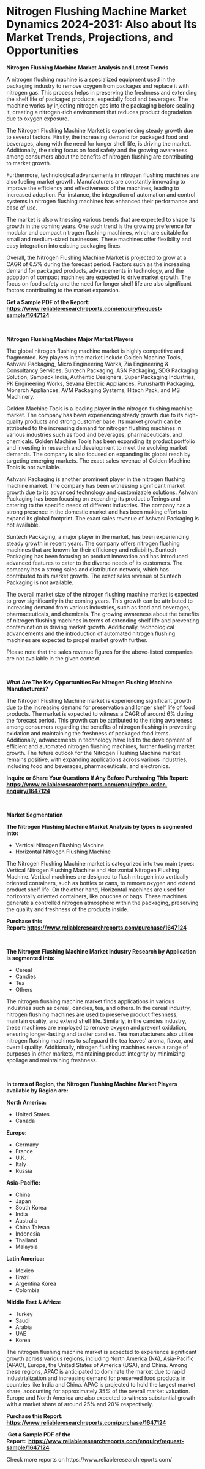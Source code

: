 <p><h1>Nitrogen Flushing Machine Market Dynamics 2024-2031: Also about Its Market Trends, Projections, and Opportunities</h1></p><p><strong>Nitrogen Flushing Machine Market Analysis and Latest Trends</strong></p>
<p><p>A nitrogen flushing machine is a specialized equipment used in the packaging industry to remove oxygen from packages and replace it with nitrogen gas. This process helps in preserving the freshness and extending the shelf life of packaged products, especially food and beverages. The machine works by injecting nitrogen gas into the packaging before sealing it, creating a nitrogen-rich environment that reduces product degradation due to oxygen exposure.</p><p>The Nitrogen Flushing Machine Market is experiencing steady growth due to several factors. Firstly, the increasing demand for packaged food and beverages, along with the need for longer shelf life, is driving the market. Additionally, the rising focus on food safety and the growing awareness among consumers about the benefits of nitrogen flushing are contributing to market growth.</p><p>Furthermore, technological advancements in nitrogen flushing machines are also fueling market growth. Manufacturers are constantly innovating to improve the efficiency and effectiveness of the machines, leading to increased adoption. For instance, the integration of automation and control systems in nitrogen flushing machines has enhanced their performance and ease of use.</p><p>The market is also witnessing various trends that are expected to shape its growth in the coming years. One such trend is the growing preference for modular and compact nitrogen flushing machines, which are suitable for small and medium-sized businesses. These machines offer flexibility and easy integration into existing packaging lines.</p><p>Overall, the Nitrogen Flushing Machine Market is projected to grow at a CAGR of 6.5% during the forecast period. Factors such as the increasing demand for packaged products, advancements in technology, and the adoption of compact machines are expected to drive market growth. The focus on food safety and the need for longer shelf life are also significant factors contributing to the market expansion.</p></p>
<p><strong>Get a Sample PDF of the Report:&nbsp; <a href="https://www.reliableresearchreports.com/enquiry/request-sample/1647124">https://www.reliableresearchreports.com/enquiry/request-sample/1647124</a></strong></p>
<p>&nbsp;</p>
<p><strong>Nitrogen Flushing Machine Major Market Players</strong></p>
<p><p>The global nitrogen flushing machine market is highly competitive and fragmented. Key players in the market include Golden Machine Tools, Ashvani Packaging, Micro Engineering Works, Zia Engineering & Consultancy Services, Suntech Packaging, ASN Packaging, SDG Packaging Solution, Sampack India, Authentic Designers, Super Packaging Industries, PK Engineering Works, Sevana Electric Appliances, Purusharth Packaging, Monarch Appliances, AVM Packaging Systems, Hitech Pack, and MS Machinery.</p><p>Golden Machine Tools is a leading player in the nitrogen flushing machine market. The company has been experiencing steady growth due to its high-quality products and strong customer base. Its market growth can be attributed to the increasing demand for nitrogen flushing machines in various industries such as food and beverages, pharmaceuticals, and chemicals. Golden Machine Tools has been expanding its product portfolio and investing in research and development to meet the evolving market demands. The company is also focused on expanding its global reach by targeting emerging markets. The exact sales revenue of Golden Machine Tools is not available.</p><p>Ashvani Packaging is another prominent player in the nitrogen flushing machine market. The company has been witnessing significant market growth due to its advanced technology and customizable solutions. Ashvani Packaging has been focusing on expanding its product offerings and catering to the specific needs of different industries. The company has a strong presence in the domestic market and has been making efforts to expand its global footprint. The exact sales revenue of Ashvani Packaging is not available.</p><p>Suntech Packaging, a major player in the market, has been experiencing steady growth in recent years. The company offers nitrogen flushing machines that are known for their efficiency and reliability. Suntech Packaging has been focusing on product innovation and has introduced advanced features to cater to the diverse needs of its customers. The company has a strong sales and distribution network, which has contributed to its market growth. The exact sales revenue of Suntech Packaging is not available.</p><p>The overall market size of the nitrogen flushing machine market is expected to grow significantly in the coming years. This growth can be attributed to increasing demand from various industries, such as food and beverages, pharmaceuticals, and chemicals. The growing awareness about the benefits of nitrogen flushing machines in terms of extending shelf life and preventing contamination is driving market growth. Additionally, technological advancements and the introduction of automated nitrogen flushing machines are expected to propel market growth further.</p><p>Please note that the sales revenue figures for the above-listed companies are not available in the given context.</p></p>
<p>&nbsp;</p>
<p><strong>What Are The Key Opportunities For Nitrogen Flushing Machine Manufacturers?</strong></p>
<p><p>The Nitrogen Flushing Machine market is experiencing significant growth due to the increasing demand for preservation and longer shelf life of food products. The market is expected to witness a CAGR of around 6% during the forecast period. This growth can be attributed to the rising awareness among consumers regarding the benefits of nitrogen flushing in preventing oxidation and maintaining the freshness of packaged food items. Additionally, advancements in technology have led to the development of efficient and automated nitrogen flushing machines, further fueling market growth. The future outlook for the Nitrogen Flushing Machine market remains positive, with expanding applications across various industries, including food and beverages, pharmaceuticals, and electronics.</p></p>
<p><strong>Inquire or Share Your Questions If Any Before Purchasing This Report: <a href="https://www.reliableresearchreports.com/enquiry/pre-order-enquiry/1647124">https://www.reliableresearchreports.com/enquiry/pre-order-enquiry/1647124</a></strong></p>
<p>&nbsp;</p>
<p><strong>Market Segmentation</strong></p>
<p><strong>The Nitrogen Flushing Machine Market Analysis by types is segmented into:</strong></p>
<p><ul><li>Vertical Nitrogen Flushing Machine</li><li>Horizontal Nitrogen Flushing Machine</li></ul></p>
<p><p>The Nitrogen Flushing Machine market is categorized into two main types: Vertical Nitrogen Flushing Machine and Horizontal Nitrogen Flushing Machine. Vertical machines are designed to flush nitrogen into vertically oriented containers, such as bottles or cans, to remove oxygen and extend product shelf life. On the other hand, Horizontal machines are used for horizontally oriented containers, like pouches or bags. These machines generate a controlled nitrogen atmosphere within the packaging, preserving the quality and freshness of the products inside.</p></p>
<p><strong>Purchase this Report:&nbsp;<a href="https://www.reliableresearchreports.com/purchase/1647124">https://www.reliableresearchreports.com/purchase/1647124</a></strong></p>
<p>&nbsp;</p>
<p><strong>The Nitrogen Flushing Machine Market Industry Research by Application is segmented into:</strong></p>
<p><ul><li>Cereal</li><li>Candies</li><li>Tea</li><li>Others</li></ul></p>
<p><p>The nitrogen flushing machine market finds applications in various industries such as cereal, candies, tea, and others. In the cereal industry, nitrogen flushing machines are used to preserve product freshness, maintain quality, and extend shelf life. Similarly, in the candies industry, these machines are employed to remove oxygen and prevent oxidation, ensuring longer-lasting and tastier candies. Tea manufacturers also utilize nitrogen flushing machines to safeguard the tea leaves' aroma, flavor, and overall quality. Additionally, nitrogen flushing machines serve a range of purposes in other markets, maintaining product integrity by minimizing spoilage and maintaining freshness.</p></p>
<p>&nbsp;</p>
<p><strong>In terms of Region, the Nitrogen Flushing Machine Market Players available by Region are:</strong></p>
<p>
    <p> <strong> North America: </strong>
        <ul>
            <li>United States</li>
            <li>Canada</li>
        </ul>
        </p> 
    <p> <strong> Europe: </strong>
        <ul>
            <li>Germany</li>
            <li>France</li>
            <li>U.K.</li>
            <li>Italy</li>
            <li>Russia</li>
        </ul>
        </p> 
    <p> <strong> Asia-Pacific: </strong>
        <ul>
            <li>China</li>
            <li>Japan</li>
            <li>South Korea</li>
            <li>India</li>
            <li>Australia</li>
            <li>China Taiwan</li>
            <li>Indonesia</li>
            <li>Thailand</li>
            <li>Malaysia</li>
        </ul>
        </p> 
    <p> <strong> Latin America: </strong>
        <ul>
            <li>Mexico</li>
            <li>Brazil</li>
            <li>Argentina Korea</li>
            <li>Colombia</li>
        </ul>
        </p> 
    <p> <strong> Middle East & Africa: </strong>
        <ul>
            <li>Turkey</li>
            <li>Saudi</li>
            <li>Arabia</li>
            <li>UAE</li>
            <li>Korea</li>
        </ul>
    </p>
    </p>
<p><p>The nitrogen flushing machine market is expected to experience significant growth across various regions, including North America (NA), Asia-Pacific (APAC), Europe, the United States of America (USA), and China. Among these regions, APAC is anticipated to dominate the market due to rapid industrialization and increasing demand for preserved food products in countries like India and China. APAC is projected to hold the largest market share, accounting for approximately 35% of the overall market valuation. Europe and North America are also expected to witness substantial growth with a market share of around 25% and 20% respectively.</p></p>
<p><strong>Purchase this Report: <a href="https://www.reliableresearchreports.com/purchase/1647124">https://www.reliableresearchreports.com/purchase/1647124</a></strong></p>
<p>&nbsp;<strong>Get a Sample PDF of the Report:&nbsp;&nbsp;<a href="https://www.reliableresearchreports.com/enquiry/request-sample/1647124">https://www.reliableresearchreports.com/enquiry/request-sample/1647124</a></strong></p>
<p><strong></strong></p>
<p>Check more reports on https://www.reliableresearchreports.com/</p>